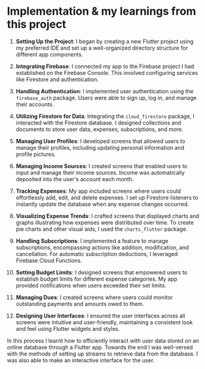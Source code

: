 # Implementation & my learnings from this project

1. **Setting Up the Project**:
   I began by creating a new Flutter project using my preferred IDE and set up a well-organized directory structure for different app components.

2. **Integrating Firebase**:
   I connected my app to the Firebase project I had established on the Firebase Console. This involved configuring services like Firestore and authentication.

3. **Handling Authentication**:
   I implemented user authentication using the `firebase_auth` package. Users were able to sign up, log in, and manage their accounts.

4. **Utilizing Firestore for Data**:
   Integrating the `cloud_firestore` package, I interacted with the Firestore database. I designed collections and documents to store user data, expenses, subscriptions, and more.

5. **Managing User Profiles**:
   I developed screens that allowed users to manage their profiles, including updating personal information and profile pictures.

6. **Managing Income Sources**:
   I created screens that enabled users to input and manage their income sources. Income was automatically deposited into the user's account each month.

7. **Tracking Expenses**:
   My app included screens where users could effortlessly add, edit, and delete expenses. I set up Firestore listeners to instantly update the database when any expense changes occurred.

8. **Visualizing Expense Trends**:
   I crafted screens that displayed charts and graphs illustrating how expenses were distributed over time. To create pie charts and other visual aids, I used the `charts_flutter` package.

9. **Handling Subscriptions**:
   I implemented a feature to manage subscriptions, encompassing actions like addition, modification, and cancellation. For automatic subscription deductions, I leveraged Firebase Cloud Functions.

10. **Setting Budget Limits**:
    I designed screens that empowered users to establish budget limits for different expense categories. My app provided notifications when users exceeded their set limits.

11. **Managing Dues**:
    I created screens where users could monitor outstanding payments and amounts owed to them.

12. **Designing User Interfaces**:
    I ensured the user interfaces across all screens were intuitive and user-friendly, maintaining a consistent look and feel using Flutter widgets and styles.


In this process I learnt how to efficiently interact with user data stored on an online database through a Flutter app. Towards the end I was well-versed with the methods of setting
up streams to retrieve data from the database. I was also able to make an interactive interface for the user. 
